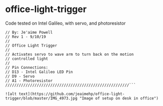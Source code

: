 # office-light-trigger
Code tested on Intel Galileo, with servo, and photoresistor

```///////////////////////////////////////////////////////
// By: Je'aime Powell 
// Rev 1 - 9/10/19
//
// Office Light Trigger
//
// Activates servo to wave arm to turn back on the motion
// controlled light
//
// Pin Connections:
// D13 - Intel Galileo LED Pin
// D9 - Servo
// A1 - Photoresistor
///////////////////////////////////////////////////////```

![alt text](https://github.com/jeaimehp/office-light-trigger/blob/master/IMG_4973.jpg "Image of setup on desk in office")


